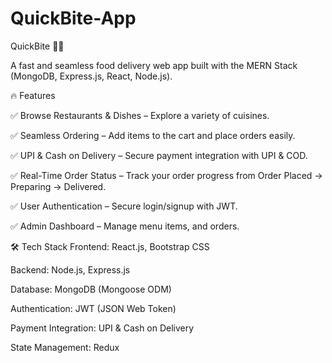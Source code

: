 # QuickBite-App 

QuickBite 🍔🚀

A fast and seamless food delivery web app built with the MERN Stack (MongoDB, Express.js, React, Node.js).

🔥 Features

✅ Browse Restaurants & Dishes – Explore a variety of cuisines.

✅ Seamless Ordering – Add items to the cart and place orders easily.

✅ UPI & Cash on Delivery – Secure payment integration with UPI & COD.

✅ Real-Time Order Status – Track your order progress from Order Placed → Preparing → Delivered.

✅ User Authentication – Secure login/signup with JWT.

✅ Admin Dashboard – Manage menu items, and orders.


🛠️ Tech Stack
Frontend: React.js, Bootstrap CSS

Backend: Node.js, Express.js

Database: MongoDB (Mongoose ODM)

Authentication: JWT (JSON Web Token)

Payment Integration: UPI & Cash on Delivery

State Management: Redux
